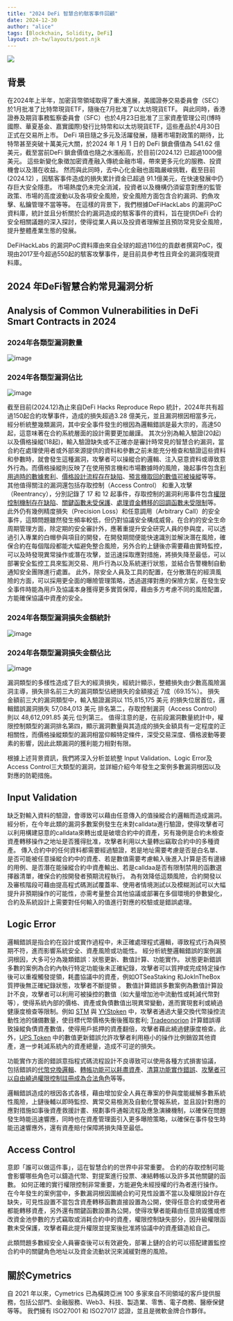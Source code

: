 ```yaml
---
title: "2024 DeFi 智慧合約駭客事件回顧"
date: 2024-12-30
author: "alice"
tags: [Blockchain, Solidity, DeFi]
layout: zh-tw/layouts/post.njk
---
```

![](/img/posts/alice/2024_defi_hack/2024_defi_hack.jpg)

## 背景
在2024年上半年，加密貨幣領域取得了重大進展，美國證券交易委員會（SEC）於1月批准了比特幣現貨ETF，隨後在7月批准了以太坊現貨ETF。 
與此同時，香港證券及期貨事務監察委員會（SFC）也於4月23日批准了三家資產管理公司(博時國際、華夏基金、嘉實國際)發行比特幣和以太坊現貨ETF，這些產品於4月30日正式在交易所上市。 
DeFi  項目隨之多元及活躍發展，隨著市場對政策的期待，比特幣甚至突破十萬美元大關，於2024 年 1 月 1 日的 DeFi 鎖倉價值為 541.62 億美元，截至當前DeFi 鎖倉價值也隨之水漲船高，於目前(2024.12) 已超過1000億美元。
這些新變化象徵加密資產融入傳統金融市場，帶來更多元化的服務、投資機會以及潛在收益。
然而與此同時，去中心化金融也面臨嚴峻挑戰，截至目前(2024.12) ，因駭客事件造成的損失累計資金已超過 91.1億美元，在快速發展中仍存巨大安全隱患。
市場熱度仍未完全消減，投資者以及機構仍須留意對應的監管政策、市場的高度波動以及各項安全風險，安全風險方面包含合約漏洞、釣魚攻擊、私鑰管理不當等等。
在這樣的背景下，我們根據DeFiHackLabs 的漏洞PoC資料庫，統計並且分析關於合約漏洞造成的駭客事件的資料，旨在提供DeFi 合約安全相關議題的深入探討，使得從業人員以及投資者理解並且預防常見安全風險，提升整體產業生態的發展。

DeFiHackLabs 的漏洞PoC資料庫由來自全球的超過116位的貢獻者撰寫PoC，復現由2017至今超過550起的駭客攻擊事件，是目前具參考性且齊全的漏洞復現資料庫。

## 2024 年DeFi智慧合約常見漏洞分析
## Analysis of Common Vulnerabilities in DeFi Smart Contracts in 2024


### 2024年各類型漏洞數量
![image](https://hackmd.io/_uploads/S1ujK1cVyx.png)

### 2024年各類型漏洞佔比

![image](https://hackmd.io/_uploads/rk6fukcVJg.png)


截至目前(2024.12)為止來自DeFi Hacks Reproduce Repo 統計，2024年共有超過150起合約攻擊事件，造成的損失超過3.28 億美元，並且漏洞根因相當多元，經分析統整幾類漏洞，其中安全事件發生的根因為邏輯錯誤是最大宗的，高達50起，這意味著在合約系統層面的設計需要更加嚴謹。
其次分別為輸入驗證(20起)以及價格操縱(18起)，輸入驗證缺失或不正確亦是審計時常見的智慧合約漏洞，當合約在處理使用者或外部來源提供的資料和參數之前未能充分檢查和驗證這些資料和參數時，就會發生這種漏洞，攻擊者可以操縱合約邏輯、注入惡意資料或導致意外行為。而價格操縱則反映了在使用預言機和市場數據時的風險，幾起事件包含[利用過時的數據套利](https://github.com/SunWeb3Sec/DeFiHackLabs#20240816-zenterest---price-out-of-date)、[價格設計流程存在缺陷](https://github.com/SunWeb3Sec/DeFiHackLabs#20240305-woofi---price-manipulation)、[預言機取回的數值可被操縱](https://github.com/SunWeb3Sec/DeFiHackLabs?tab=readme-ov-file#20240806-novax---price-manipulation)等等。
其他值得關注的漏洞還包括存取控制（Access Control） 和重入攻擊（Reentrancy），分別記錄了 17 和 12 起事件，存取控制的漏洞利用事件包含[權限控制機制存在缺陷](https://github.com/SunWeb3Sec/DeFiHackLabs#20240323-cgt---incorrect-access-control)、[關鍵函數未受保護](https://github.com/SunWeb3Sec/DeFiHackLabs#20241022-erc20transfer---access-control)、[處理資金轉移的回調函數未受限制](https://github.com/SunWeb3Sec/DeFiHackLabs#20240320-paraswap---incorrect-access-control)等。
此外仍有幾例精度損失（Precision Loss）和任意調用（Arbitrary Call）的安全事件，這類問題雖然發生頻率較低，但仍對協議安全構成威脅。在合約的安全生命周期管理方面，除定期的安全審計外，應著重提升安全研究人員的參與度，可以透過引入專業的白帽參與項目的開發，在開發期間便能快速識別並解決潛在風險，確保合約在每個階段都能大幅避免整合風險，另外合約上鏈後亦需要藉由實時監控，可以及時發現異常操作或潛在攻擊，並迅速採取應對措施，將損失降至最低，可以部署安全監控工具來監測交易、用戶行為以及系統運行狀態，並結合告警機制自動通知安全團隊進行處置。
此外，除安全人員及工具的配置，在分散潛在的經濟風險的方面，可以採用更全面的曝險管理策略，透過選擇對應的保險方案，在發生安全事件時能為用戶及協議本身獲得更多實質保障，藉由多方考慮不同的風險配置，方能確保協議中資產的安全。

### 2024年各類型漏洞損失金額統計
![image](https://hackmd.io/_uploads/BJUgty54yx.png)

### 2024年各類型漏洞損失金額佔比


![image](https://hackmd.io/_uploads/HJX-iyq4kl.png)


漏洞類型的多樣性造成了巨大的經濟損失，經統計顯示，整體損失由少數高風險漏洞主導，損失排名前三大的漏洞類型佔總損失的金額接近 7成（69.15%）。
損失金額前三大的漏洞類型中，輸入驗證漏洞以 115,815,175 美元 的損失位居首位，邏輯錯誤漏洞損失 57,084,013 美元 排名第二，存取控制漏洞（Access Control） 則以 48,612,091.85 美元 位列第三。
值得注意的是，在前段漏洞數量統計中，權限控制類型的漏洞排名第四，顯示漏洞數量與其造成的損失金額具有一定程度的正相關性，而價格操縱類型的漏洞相當仰賴特定條件，深受交易深度、價格波動等要素的影響，因此此類漏洞的獲利能力相對有限。

根據上述背景資訊，我們將深入分析並統整 Input Validation、Logic Error及 Access Control三大類型的漏洞，並詳細介紹今年發生之案例多數漏洞根因以及對應的防範措施。



## Input Validation
缺乏對輸入資料的驗證，會導致可以藉由任意傳入的值操縱合約邏輯而造成漏洞。經分析，在今年此類的漏洞多數案例發生在未對calldata進行驗證，使得攻擊者可以利用構建惡意的calldata來轉出或是破壞合約中的資產，另有幾例是合約未檢查資產轉移操作之地址是否獲得批准，攻擊者利用以大量轉出竊取合約中的多種資產。
傳入合約中的任何資料都需要經過驗證，若是地址需要考慮是否是白名單、是否可能被任意操縱合約中的資產、若是數值需要考慮輸入後進入計算是否有邊緣的用例、是否潛在能操縱合約中資產輸出、若是calldaa是否有限制禁用的函數選擇器清單，確保合約按開發者預期流程執行。
為有效降低這類風險，合約開發以及審核階段可藉由提高程式碼測試覆蓋率、使用者情境測試以及模糊測試可以大幅提升非預期操作的可能性，亦需考量整合其他協議或部署在多個環境的參數變化，合約及系統設計上需要對任何輸入的值進行對應的校驗或是錯誤處理。

## Logic Error
邏輯錯誤是指合約在設計或實作過程中，未正確處理程式邏輯，導致程式行為與預期不符，進而影響系統安全、資產風險或功能性。
經分析統整邏輯錯誤的案例漏洞根因，大多可分為幾類錯誤：狀態更新、數值計算、功能實作。
狀態更新錯誤多數的案例為合約內執行特定功能後未正確紀錄，攻擊者可以質押或完成特定操作後可以重複觸發提領，耗盡協議中的資產，例如OTSeaStaking 和JokInTheBox 質押後無正確紀錄狀態，攻擊者不斷提領 。
數值計算錯誤多數案例為數值計算設計不良，攻擊者可以利用可被操控的數值（如大量增加池中流動性或耗減代幣對等），使得系統內部的價格、資產或負債數值出現異常變動，進而實現套利或繞過健康度檢查等限制。例如 [STM](https://github.com/SunWeb3Sec/DeFiHackLabs?tab=readme-ov-file#20240606-minestm---business-logic-flaw) 與 [YYStoken](https://github.com/SunWeb3Sec/DeFiHackLabs?tab=readme-ov-file#20240608-yystoken---business-logic-flaw) 中，攻擊者通過大量交換代幣操控流動性池的儲備數量，使目標代幣價格失衡後獲取套利;
[Tradeonorion](https://github.com/SunWeb3Sec/DeFiHackLabs?tab=readme-ov-file#20240528-tradeonorion---business-logic-flaw) 計算錯誤導致操縱負債資產數值，使得用戶抵押的資產翻倍，攻擊者藉此繞過健康度檢查。此外，[UPS Token](https://github.com/SunWeb3Sec/DeFiHackLabs?tab=readme-ov-file#20240409-ups---business-logic-flaw) 中的數值更新錯誤允許攻擊者利用極小的操作比例銷毀其他資產，進一步耗減系統內的資產總量，造成不可逆的損失。


功能實作方面的錯誤意指程式碼流程設計不良導致可以使用各種方式損害協議，
包括錯誤的[代幣兌換邏輯](https://github.com/SunWeb3Sec/DeFiHackLabs?tab=readme-ov-file#20240401-atm---business-logic-flaw)、[轉帳功能可以耗盡資產](https://github.com/SunWeb3Sec/DeFiHackLabs?tab=readme-ov-file#20240306-tgbs---business-logic-flaw)、[清算功能實作錯誤](https://github.com/SunWeb3Sec/DeFiHackLabs?tab=readme-ov-file#20241002-lavalending---price-manipulation)、[攻擊者可以自由繞過權限控制註冊成為合法角色](https://github.com/SunWeb3Sec/DeFiHackLabs?tab=readme-ov-file#20240312-bbt---business-logic-flaw)等等。

邏輯錯誤造成的根因各式各樣，藉由增加安全人員在專案的參與度能緩解多數系統性風險，上鏈後輔以即時監控、異常交易檢測及自動化警報系統，並且設計對應的應對措施如事後資產救援計畫、規劃事件通報流程及應急演練機制，以確保在問題發生時能迅速響應，同時也在資產管理面引入更多曝險策略，以確保在事件發生時能迅速響應外，還有資產賠付保障將損失降至最低。


## Access Control
意即「誰可以做這件事」，這在智慧合約的世界中非常重要。
合約的存取控制可能會影響哪些角色可以鑄造代幣、對提案進行投票、凍結轉帳以及許多其他關鍵的函數。
如何正確的實行權限控制非常重要，方能避免未經授權的行為者進行操作。
在今年發生的案例當中，多數漏洞根因圍繞合約可見性設置不當以及權限設計存在缺失，可見性設置不當包含資產轉移函數直接設置為公開，使得任意合約或使用者都能轉移資產，另外還有關鍵函數設置為公開，使得攻擊者能藉由任意燒毀獲或修改資金池參數的方式竊取或消耗合約中的資產，權限控制缺失部分，因升級權限函數未受保護，攻擊者藉此提升權限並提案後批准將協議中的資產鑄造給自己。

此類問題多數經安全人員審查後可以有效避免，部署上鏈的合約可以搭配建置監控合約中的關鍵角色地址以及資金流動狀況來減緩對應的風險。



## 關於Cymetrics
自 2021 年以來，Cymetrics 已為橫跨亞洲 100 多家來自不同領域的客戶提供服務，包括公部門、金融服務、Web3、科技、製造業、零售、電子商務、醫療保健等等。
我們擁有 ISO27001 和 ISO27017 認證，並且是微軟金牌合作夥伴。